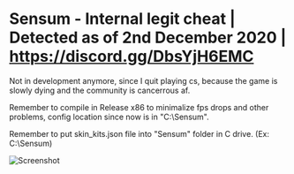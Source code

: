 # Sensum - Internal legit cheat | Detected as of 2nd December 2020 | https://discord.gg/DbsYjH6EMC
Not in development anymore, since I quit playing cs, because the game is slowly dying and the community is cancerrous af. 

Remember to compile in Release x86 to minimalize fps drops and other problems, config location since now is in "C:\\Sensum".

Remember to put skin_kits.json file into "Sensum" folder in C drive. (Ex: C:\\Sensum)

![Screenshot](https://i.imgur.com/kEH7rpT.png)




